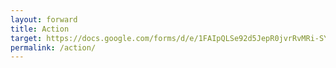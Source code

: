 ```yaml
---
layout: forward
title: Action
target: https://docs.google.com/forms/d/e/1FAIpQLSe92d5JepR0jvrRvMRi-SYYSM6twhcrcVQSjyOuUpXsBSWk-Q/viewform
permalink: /action/
---
```


